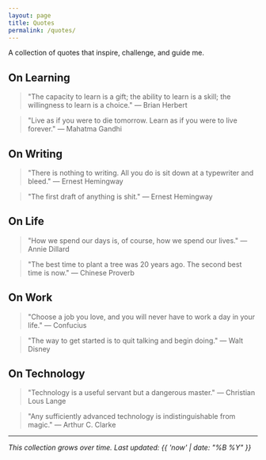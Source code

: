 ```yaml
---
layout: page
title: Quotes
permalink: /quotes/
---
```


A collection of quotes that inspire, challenge, and guide me.

## On Learning

> "The capacity to learn is a gift; the ability to learn is a skill; the willingness to learn is a choice."
> — Brian Herbert

> "Live as if you were to die tomorrow. Learn as if you were to live forever."
> — Mahatma Gandhi

## On Writing

> "There is nothing to writing. All you do is sit down at a typewriter and bleed."
> — Ernest Hemingway

> "The first draft of anything is shit."
> — Ernest Hemingway

## On Life

> "How we spend our days is, of course, how we spend our lives."
> — Annie Dillard

> "The best time to plant a tree was 20 years ago. The second best time is now."
> — Chinese Proverb

## On Work

> "Choose a job you love, and you will never have to work a day in your life."
> — Confucius

> "The way to get started is to quit talking and begin doing."
> — Walt Disney

## On Technology

> "Technology is a useful servant but a dangerous master."
> — Christian Lous Lange

> "Any sufficiently advanced technology is indistinguishable from magic."
> — Arthur C. Clarke

---

*This collection grows over time. Last updated: {{ 'now' | date: "%B %Y" }}*